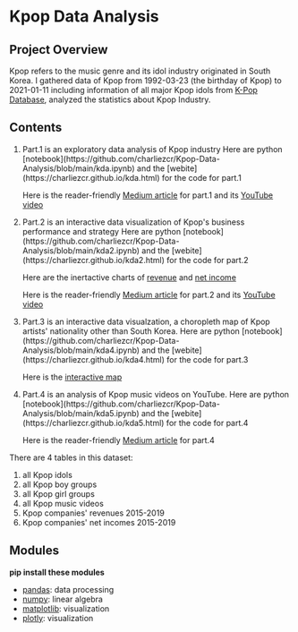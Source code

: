 # Kpop Data Analysis
## Project Overview
Kpop refers to the music genre and its idol industry originated in South Korea. I gathered data of Kpop from 1992-03-23 (the birthday of Kpop) to 2021-01-11 including information of all major Kpop idols from [K-Pop Database](https://dbkpop.com/), analyzed the statistics about Kpop Industry.
## Contents
<ol>
<li>Part.1 is an exploratory data analysis of Kpop industry
Here are python [notebook](https://github.com/charliezcr/Kpop-Data-Analysis/blob/main/kda.ipynb) and the [webite](https://charliezcr.github.io/kda.html) for the code for part.1

Here is the reader-friendly [Medium article](https://crzheng97.medium.com/kpop-data-analysis-c88010e40e0d) for part.1 and its [YouTube video](https://youtu.be/NIsDL-QKT3s)</li>

<li>Part.2 is an interactive data visualization of Kpop's business performance and strategy
Here are python [notebook](https://github.com/charliezcr/Kpop-Data-Analysis/blob/main/kda2.ipynb) and the [webite](https://charliezcr.github.io/kda2.html) for the code for part.2

Here are the inertactive charts of [revenue](https://charliezcr.github.io/Revenues%20of%20Kpop%20Agencies.html) and [net income](https://charliezcr.github.io/Net%20Income%20of%20Kpop%20Agencies.html)

Here is the reader-friendly [Medium article](https://crzheng97.medium.com/analysis-of-kpop-agencies-9a2fd99c891a) for part.2 and its [YouTube video](https://youtu.be/SCZ6co7uuNQ)</li>

<li>Part.3 is an interactive data visualzation, a choropleth map of Kpop artists' nationality other than South Korea.
Here are python [notebook](https://github.com/charliezcr/Kpop-Data-Analysis/blob/main/kda4.ipynb) and the [webite](https://charliezcr.github.io/kda4.html) for the code for part.3

Here is the [interactive map](https://charliezcr.github.io/countries.html)</li>

<li>Part.4 is an analysis of Kpop music videos on YouTube.
Here are python [notebook](https://github.com/charliezcr/Kpop-Data-Analysis/blob/main/kda5.ipynb) and the [webite](https://charliezcr.github.io/kda5.html) for the code for part.4

Here is the reader-friendly [Medium article](https://crzheng97.medium.com/kpop-data-analysis-c88010e40e0d) for part.4</li>

</ol>

There are 4 tables in this dataset:
<ol>
    <li>all Kpop idols</li>
    <li>all Kpop boy groups</li>
    <li>all Kpop girl groups</li>
    <li>all Kpop music videos</li>
    <li>Kpop companies' revenues 2015-2019</li>
    <li>Kpop companies' net incomes 2015-2019</li>
</ol>

## Modules
**pip install these modules**
- [pandas](https://pandas.pydata.org/): data processing
- [numpy](https://numpy.org/): linear algebra
- [matplotlib](https://matplotlib.org/): visualization
- [plotly](https://plotly.com/): visualization
